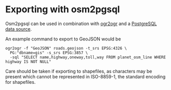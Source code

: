 # Exporting with osm2pgsql #

Osm2pgsql can be used in combination with
[ogr2ogr](https://gdal.org/programs/ogr2ogr.html) and a [PostgreSQL data
source](https://gdal.org/drivers/vector/pg.html).

An example command to export to GeoJSON would be

    ogr2ogr -f "GeoJSON" roads.geojson -t_srs EPSG:4326 \
      PG:"dbname=gis" -s_srs EPSG:3857 \
      -sql "SELECT name,highway,oneway,toll,way FROM planet_osm_line WHERE highway IS NOT NULL"

Care should be taken if exporting to shapefiles, as characters may be present
which cannot be represented in ISO-8859-1, the standard encoding for shapefiles.
